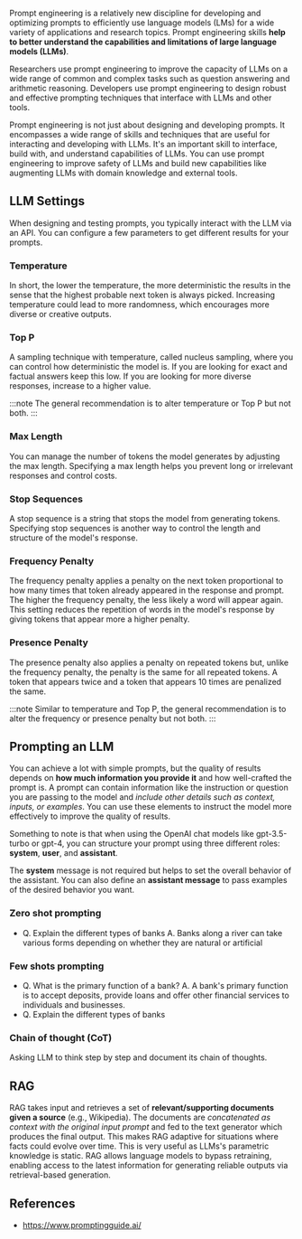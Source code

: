 
Prompt engineering is a relatively new discipline for developing and optimizing prompts to efficiently use
language models (LMs) for a wide variety of applications and research topics.
Prompt engineering skills **help to better understand the capabilities and limitations of large language models (LLMs)**.

Researchers use prompt engineering to improve the capacity of LLMs on a wide range of common and complex tasks
such as question answering and arithmetic reasoning. Developers use prompt engineering to design robust and
effective prompting techniques that interface with LLMs and other tools.

Prompt engineering is not just about designing and developing prompts.
It encompasses a wide range of skills and techniques that are useful for interacting and developing with LLMs.
It's an important skill to interface, build with, and understand capabilities of LLMs.
You can use prompt engineering to improve safety of LLMs and build new capabilities like augmenting
LLMs with domain knowledge and external tools.

## LLM Settings

When designing and testing prompts, you typically interact with the LLM via an API.
You can configure a few parameters to get different results for your prompts.

### Temperature

In short, the lower the temperature, the more deterministic the results in the sense that
the highest probable next token is always picked.
Increasing temperature could lead to more randomness, which encourages more diverse or creative outputs.

### Top P

A sampling technique with temperature, called nucleus sampling, where you can control how deterministic the model is.
If you are looking for exact and factual answers keep this low. If you are looking for more diverse responses,
increase to a higher value.

:::note
The general recommendation is to alter temperature or Top P but not both.
:::

### Max Length

You can manage the number of tokens the model generates by adjusting the max length.
Specifying a max length helps you prevent long or irrelevant responses and control costs.

### Stop Sequences

A stop sequence is a string that stops the model from generating tokens.
Specifying stop sequences is another way to control the length and structure of the model's response.

### Frequency Penalty

The frequency penalty applies a penalty on the next token proportional to how many times that token already
appeared in the response and prompt. The higher the frequency penalty, the less likely a word will appear again.
This setting reduces the repetition of words in the model's response by giving tokens that appear more a higher penalty.

### Presence Penalty

The presence penalty also applies a penalty on repeated tokens but, unlike the frequency penalty,
the penalty is the same for all repeated tokens. A token that appears twice and a token that
appears 10 times are penalized the same.

:::note
Similar to temperature and Top P, the general recommendation is to alter the frequency or presence penalty but not both.
:::

## Prompting an LLM

You can achieve a lot with simple prompts, but the quality of results depends on **how much information
you provide it** and how well-crafted the prompt is. A prompt can contain information like the instruction
or question you are passing to the model and _include other details such as context, inputs, or examples_.
You can use these elements to instruct the model more effectively to improve the quality of results.

Something to note is that when using the OpenAI chat models like gpt-3.5-turbo or gpt-4,
you can structure your prompt using three different roles: **system**, **user**, and **assistant**.

The **system** message is not required but helps to set the overall behavior of the assistant.
You can also define an **assistant message** to pass examples of the desired behavior you want.

### Zero shot prompting

- Q. Explain the different types of banks
  A. Banks along a river can take various forms depending on whether they are natural or artificial

### Few shots prompting

- Q. What is the primary function of a bank?
  A. A bank's primary function is to accept deposits, provide loans and offer other financial services
  to individuals and businesses.
- Q. Explain the different types of banks

### Chain of thought (CoT)

Asking LLM to think step by step and document its chain of thoughts.

## RAG

RAG takes input and retrieves a set of **relevant/supporting documents given a source** (e.g., Wikipedia).
The documents are _concatenated as context with the original input prompt_ and fed to the text generator which produces
the final output. This makes RAG adaptive for situations where facts could evolve over time.
This is very useful as LLMs's parametric knowledge is static. RAG allows language models to bypass retraining,
enabling access to the latest information for generating reliable outputs via retrieval-based generation.

## References

- <https://www.promptingguide.ai/>
